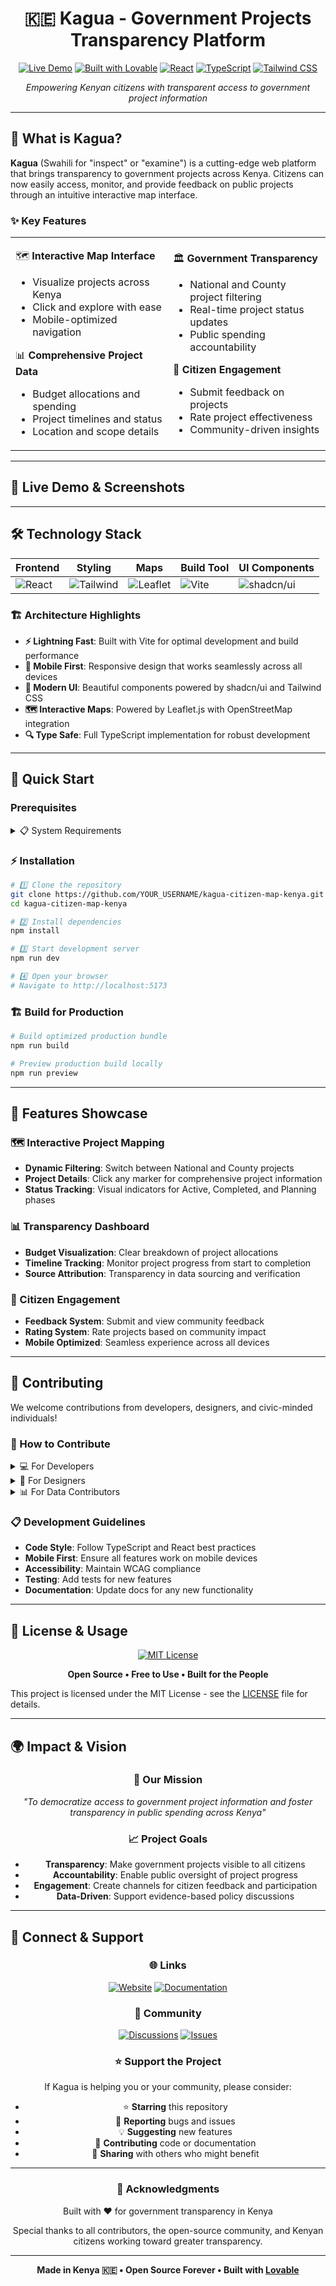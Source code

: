 
<div align="center">

# 🇰🇪 Kagua - Government Projects Transparency Platform

[![Live Demo](https://img.shields.io/badge/Live%20Demo-Visit%20Site-brightgreen?style=for-the-badge&logo=vercel)](https://5301a75f-5f06-4191-9e5c-4c7a625a4dcf.lovableproject.com)
[![Built with Lovable](https://img.shields.io/badge/Built%20with-Lovable-ff69b4?style=for-the-badge&logo=heart)](https://lovable.dev)
[![React](https://img.shields.io/badge/React-18-61DAFB?style=for-the-badge&logo=react)](https://reactjs.org/)
[![TypeScript](https://img.shields.io/badge/TypeScript-5-3178C6?style=for-the-badge&logo=typescript)](https://www.typescriptlang.org/)
[![Tailwind CSS](https://img.shields.io/badge/Tailwind%20CSS-3-06B6D4?style=for-the-badge&logo=tailwindcss)](https://tailwindcss.com/)

*Empowering Kenyan citizens with transparent access to government project information*

</div>

---

## 🌟 What is Kagua?

**Kagua** (Swahili for "inspect" or "examine") is a cutting-edge web platform that brings transparency to government projects across Kenya. Citizens can now easily access, monitor, and provide feedback on public projects through an intuitive interactive map interface.

### ✨ Key Features

<table>
<tr>
<td width="50%">

🗺️ **Interactive Map Interface**
- Visualize projects across Kenya
- Click and explore with ease
- Mobile-optimized navigation

📊 **Comprehensive Project Data**
- Budget allocations and spending
- Project timelines and status
- Location and scope details

</td>
<td width="50%">

🏛️ **Government Transparency**
- National and County project filtering
- Real-time project status updates
- Public spending accountability

💬 **Citizen Engagement**
- Submit feedback on projects
- Rate project effectiveness
- Community-driven insights

</td>
</tr>
</table>

---

## 🚀 Live Demo & Screenshots

<div align="center">



</div>

---

## 🛠️ Technology Stack

<div align="center">

| Frontend | Styling | Maps | Build Tool | UI Components |
|----------|---------|------|------------|---------------|
| ![React](https://img.shields.io/badge/-React-61DAFB?logo=react&logoColor=white&style=flat-square) | ![Tailwind](https://img.shields.io/badge/-Tailwind%20CSS-06B6D4?logo=tailwindcss&logoColor=white&style=flat-square) | ![Leaflet](https://img.shields.io/badge/-Leaflet-199900?logo=leaflet&logoColor=white&style=flat-square) | ![Vite](https://img.shields.io/badge/-Vite-646CFF?logo=vite&logoColor=white&style=flat-square) | ![shadcn/ui](https://img.shields.io/badge/-shadcn/ui-000000?logo=shadcnui&logoColor=white&style=flat-square) |

</div>

### 🏗️ Architecture Highlights

- **⚡ Lightning Fast**: Built with Vite for optimal development and build performance
- **📱 Mobile First**: Responsive design that works seamlessly across all devices  
- **🎨 Modern UI**: Beautiful components powered by shadcn/ui and Tailwind CSS
- **🗺️ Interactive Maps**: Powered by Leaflet.js with OpenStreetMap integration
- **🔍 Type Safe**: Full TypeScript implementation for robust development

---

## 🚀 Quick Start

### Prerequisites

<details>
<summary>📋 System Requirements</summary>

- **Node.js** 18+ 
- **npm** or **yarn**
- Modern web browser (Chrome, Firefox, Safari, Edge)

</details>

### ⚡ Installation

```bash
# 1️⃣ Clone the repository
git clone https://github.com/YOUR_USERNAME/kagua-citizen-map-kenya.git
cd kagua-citizen-map-kenya

# 2️⃣ Install dependencies
npm install

# 3️⃣ Start development server
npm run dev

# 4️⃣ Open your browser
# Navigate to http://localhost:5173
```

### 🏗️ Build for Production

```bash
# Build optimized production bundle
npm run build

# Preview production build locally
npm run preview
```

---

## 📱 Features Showcase

### 🗺️ Interactive Project Mapping
- **Dynamic Filtering**: Switch between National and County projects
- **Project Details**: Click any marker for comprehensive project information
- **Status Tracking**: Visual indicators for Active, Completed, and Planning phases

### 📊 Transparency Dashboard
- **Budget Visualization**: Clear breakdown of project allocations
- **Timeline Tracking**: Monitor project progress from start to completion  
- **Source Attribution**: Transparency in data sourcing and verification

### 🤝 Citizen Engagement
- **Feedback System**: Submit and view community feedback
- **Rating System**: Rate projects based on community impact
- **Mobile Optimized**: Seamless experience across all devices

---

## 🤝 Contributing

We welcome contributions from developers, designers, and civic-minded individuals!

### 🌟 How to Contribute

<details>
<summary>💻 For Developers</summary>

1. **Fork** the repository
2. **Create** a feature branch (`git checkout -b feature/amazing-feature`)
3. **Commit** your changes (`git commit -m 'Add amazing feature'`)
4. **Push** to the branch (`git push origin feature/amazing-feature`)
5. **Open** a Pull Request

</details>

<details>
<summary>🎨 For Designers</summary>

- Submit UI/UX improvements
- Create better visualizations
- Enhance mobile experience
- Contribute icons and graphics

</details>

<details>
<summary>📊 For Data Contributors</summary>

- Help verify project information
- Contribute additional data sources
- Improve data accuracy
- Suggest new data fields

</details>

### 📋 Development Guidelines

- **Code Style**: Follow TypeScript and React best practices
- **Mobile First**: Ensure all features work on mobile devices
- **Accessibility**: Maintain WCAG compliance
- **Testing**: Add tests for new features
- **Documentation**: Update docs for any new functionality

---

## 📄 License & Usage

<div align="center">

[![MIT License](https://img.shields.io/badge/License-MIT-green.svg?style=for-the-badge)](https://choosealicense.com/licenses/mit/)

**Open Source • Free to Use • Built for the People**

</div>

This project is licensed under the MIT License - see the [LICENSE](LICENSE) file for details.

---

## 🌍 Impact & Vision

<div align="center">

### 🎯 Our Mission
*"To democratize access to government project information and foster transparency in public spending across Kenya"*

### 📈 Project Goals
- **Transparency**: Make government projects visible to all citizens
- **Accountability**: Enable public oversight of project progress
- **Engagement**: Create channels for citizen feedback and participation
- **Data-Driven**: Support evidence-based policy discussions

</div>

---

## 🔗 Connect & Support

<div align="center">

### 🌐 Links
[![Website](https://img.shields.io/badge/Website-kagua.co.ke-blue?style=for-the-badge&logo=safari)](https://5301a75f-5f06-4191-9e5c-4c7a625a4dcf.lovableproject.com)
[![Documentation](https://img.shields.io/badge/Docs-Read%20More-green?style=for-the-badge&logo=gitbook)](DOCUMENTATION.md)

### 💬 Community
[![Discussions](https://img.shields.io/badge/GitHub-Discussions-purple?style=for-the-badge&logo=github)](https://github.com/YOUR_USERNAME/kagua-citizen-map-kenya/discussions)
[![Issues](https://img.shields.io/badge/Report-Issues-red?style=for-the-badge&logo=github)](https://github.com/YOUR_USERNAME/kagua-citizen-map-kenya/issues)

### ⭐ Support the Project
If Kagua is helping you or your community, please consider:
- ⭐ **Starring** this repository
- 🐛 **Reporting** bugs and issues  
- 💡 **Suggesting** new features
- 🤝 **Contributing** code or documentation
- 📢 **Sharing** with others who might benefit

</div>

---

<div align="center">

### 🙏 Acknowledgments

Built with ❤️ for government transparency in Kenya

Special thanks to all contributors, the open-source community, and Kenyan citizens working toward greater transparency.

---

**Made in Kenya 🇰🇪 • Open Source Forever • Built with [Lovable](https://lovable.dev)**

</div>
